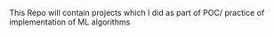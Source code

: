 This Repo will contain projects which I did as part of POC/ practice of implementation of ML algorithms

